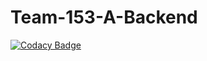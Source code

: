 # Team-153-A-Backend

[![Codacy Badge](https://api.codacy.com/project/badge/Grade/c9789fb9910d4e0ea8553abd870fbda4)](https://app.codacy.com/gh/BuildForSDGCohort2/Team-153-A-Backend?utm_source=github.com&utm_medium=referral&utm_content=BuildForSDGCohort2/Team-153-A-Backend&utm_campaign=Badge_Grade_Settings)